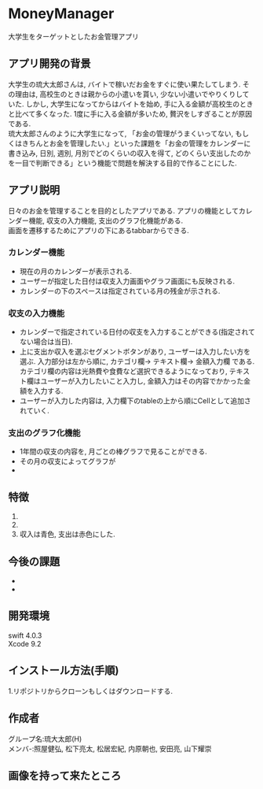 # MoneyManager

大学生をターゲットとしたお金管理アプリ  

## アプリ開発の背景
 大学生の琉大太郎さんは, バイトで稼いだお金をすぐに使い果たしてしまう. その理由は, 高校生のときは親からの小遣いを貰い, 少ない小遣いでやりくりしていた. しかし, 大学生になってからはバイトを始め, 手に入る金額が高校生のときと比べて多くなった. 1度に手に入る金額が多いため, 贅沢をしすぎることが原因である.  
 琉大太郎さんのように大学生になって, 「お金の管理がうまくいってない, もしくはきちんとお金を管理したい.」といった課題を「お金の管理をカレンダーに書き込み, 日別, 週別, 月別でどのくらいの収入を得て, どのくらい支出したのかを一目で判断できる」という機能で問題を解決する目的で作ることにした.  

## アプリ説明
日々のお金を管理することを目的としたアプリである. アプリの機能としてカレンダー機能, 収支の入力機能, 支出のグラフ化機能がある.  
画面を遷移するためにアプリの下にあるtabbarからできる.  

### カレンダー機能
* 現在の月のカレンダーが表示される.  
* ユーザーが指定した日付は収支入力画面やグラフ画面にも反映される.  
* カレンダーの下のスペースは指定されている月の残金が示される.   

### 収支の入力機能
* カレンダーで指定されている日付の収支を入力することができる(指定されてない場合は当日).  
* 上に支出か収入を選ぶセグメントボタンがあり, ユーザーは入力したい方を選ぶ. 入力部分は左から順に, カテゴリ欄-> テキスト欄-> 金額入力欄 である. カテゴリ欄の内容は光熱費や食費など選択できるようになっており, テキスト欄はユーザーが入力したいこと入力し, 金額入力はその内容でかかった金額を入力する.  
* ユーザーが入力した内容は, 入力欄下のtableの上から順にCellとして追加されていく.  

### 支出のグラフ化機能
* 1年間の収支の内容を, 月ごとの棒グラフで見ることができる.  
* その月の収支によってグラフが
*  
## 特徴
1.  
2.  
3.  収入は青色, 支出は赤色にした.  

## 今後の課題
*  
*  
## 開発環境  
swift 4.0.3  
Xcode 9.2  

## インストール方法(手順)
1.リポジトリからクローンもしくはダウンロードする.  
## 作成者  
グループ名:琉大太郎(H)  
メンバ-:照屋健弘, 松下亮太, 松居宏紀, 内原朝也, 安田亮, 山下耀崇  


## 画像を持って来たところ
